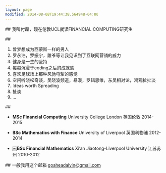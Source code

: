 ```yaml
---
layout: page
modified: 2014-08-08T19:44:38.564948-04:00
---
```



##<span> <i class="fa fa-user fa-1x"></i></span>
我叫付磊，现在伦敦UCL就读FINANCIAL COMPUTING研究生

##<span> <i class="fa fa-star fa-1x"></i></span>
1. 曾梦想成为西蒙斯一样的男人  
2. 罗永浩，罗振宇，雕爷等让我见识到了互联网营销的威力  
3. 健身是一生的坚持  
4. 每每沉浸于coding之后的成就感  
5. 喜欢足球场上那种风驰电掣的感觉  
6. 空闲听晓松奇谈，吴晓波频道，暴漫，罗辑思维，东吴相对论，鸿观扯扯淡
7. Ideas worth Spreading  
8. 扯淡
9. ...

 
##<span><i class="fa fa-university fa-1x"></i></span> 
  
* **MSc Financial Computing**  University College London  英国伦敦  2014-2015      

* **BSc Mathematics with Finance**  University of Liverpool  英国利物浦  2012-2014

* **￼BSc Financial Mathematics**   Xi’an Jiaotong-Liverpool University  江苏苏州  2010-2012


##<span><i class="fa fa-wifi fa-1x"></i></span>
一般我用这个邮箱
<a href="mailto:goaheadalvin@gmail.com">goaheadalvin@gmail.com</a>    
